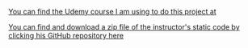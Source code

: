 [You can find the Udemy course I am using to do this project at](https://www.udemy.com/become-a-wordpress-developer-php-javascript/)

[You can find and download a zip file of the instructor's static code by clicking his GitHub repository here](https://github.com/LearnWebCode/university-static)
